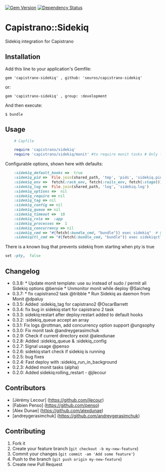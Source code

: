 [![Gem Version](https://badge.fury.io/rb/capistrano-sidekiq.svg)](http://badge.fury.io/rb/capistrano-sidekiq)
[![Dependency Status](https://gemnasium.com/seuros/capistrano-sidekiq.svg)](https://gemnasium.com/seuros/capistrano-sidekiq)

# Capistrano::Sidekiq

Sidekiq integration for Capistrano

## Installation

Add this line to your application's Gemfile:

    gem 'capistrano-sidekiq' , github: 'seuros/capistrano-sidekiq'

or:

    gem 'capistrano-sidekiq' , group: :development

And then execute:

    $ bundle


## Usage
```ruby
    # Capfile

    require 'capistrano/sidekiq'
    require 'capistrano/sidekiq/monit' #to require monit tasks # Only for capistrano3
```


Configurable options, shown here with defaults:

```ruby
    :sidekiq_default_hooks =>  true
    :sidekiq_pid =>  File.join(shared_path, 'tmp', 'pids', 'sidekiq.pid')
    :sidekiq_env =>  fetch(:rack_env, fetch(:rails_env, fetch(:stage)))
    :sidekiq_log =>  File.join(shared_path, 'log', 'sidekiq.log')
    :sidekiq_options =>  nil
    :sidekiq_require => nil
    :sidekiq_tag => nil
    :sidekiq_config => nil
    :sidekiq_queue => nil
    :sidekiq_timeout =>  10
    :sidekiq_role =>  :app
    :sidekiq_processes =>  1
    :sidekiq_concurrency => nil
    :sidekiq_cmd => "#{fetch(:bundle_cmd, "bundle")} exec sidekiq"  # Only for capistrano2.5
    :sidekiqctl_cmd => "#{fetch(:bundle_cmd, "bundle")} exec sidekiqctl" # Only for capistrano2.5
```

There is a known bug that prevents sidekiq from starting when pty is true
```ruby
set :pty,  false
```
## Changelog
- 0.3.8:
        * Update monit template: use su instead of sudo / permit all Sidekiq options @bensie
        * Unmonitor monit while deploy @Saicheg
- 0.3.7:
        * fix capistrano2 task @tribble
        * Run Sidekiq as daemon from Monit @dpaluy
- 0.3.5: Added :sidekiq_tag for capistrano2 @OscarBarrett
- 0.3.4: fix bug in sidekiq:start for capistrano 2 task
- 0.3.3: sidekiq:restart after deploy:restart added to default hooks
- 0.3.2: :sidekiq_queue accept an array 
- 0.3.1: Fix logs @rottman, add concurrency option support @ungsophy
- 0.3.0: Fix monit task @andreygerasimchuk
- 0.2.9: Check if current directory exist @alexdunae
- 0.2.8: Added :sidekiq_queue & :sidekiq_config
- 0.2.7: Signal usage @penso
- 0.2.6: sidekiq:start check if sidekiq is running
- 0.2.5: bug fixes
- 0.2.4: Fast deploy with :sidekiq_run_in_background
- 0.2.3: Added monit tasks (alpha)
- 0.2.0: Added sidekiq:rolling_restart - @jlecour

## Contributors

- [Jérémy Lecour] (https://github.com/jlecour)
- [Fabien Penso] (https://github.com/penso)
- [Alex Dunae] (https://github.com/alexdunae)
- [andreygerasimchuk] (https://github.com/andreygerasimchuk)

## Contributing

1. Fork it
2. Create your feature branch (`git checkout -b my-new-feature`)
3. Commit your changes (`git commit -am 'Add some feature'`)
4. Push to the branch (`git push origin my-new-feature`)
5. Create new Pull Request
